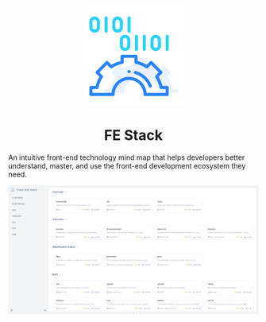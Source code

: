 <div align="center">
    <img src="https://raw.githubusercontent.com/lonewolfyx/fe-stack/refs/heads/master/public/logo.svg" width="200" height="200" alt="front end stack">

# FE Stack
</div>

An intuitive front-end technology mind map that helps developers better understand, master, and use the front-end
development ecosystem they need.

[![FE Stack](https://github.com/lonewolfyx/fe-stack/blob/master/public/opengraph-image.png?raw=true)](https://fe-stack.vercel.app/)